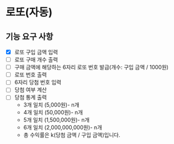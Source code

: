 # 로또(자동)

## 기능 요구 사항

- [x] 로또 구입 금액 입력
- [ ] 로또 구매 개수 출력
- [ ] 구매 금액에 해당하는 6자리 로또 번호 발급(개수: 구입 금액 / 1000원)
- [ ] 로또 번호 출력
- [ ] 6자리 당첨 번호 입력
- [ ] 당첨 여부 계산
- [ ] 당첨 통계 출력
    - 3개 일치 (5,000원)- n개
    - 4개 일치 (50,000원)- n개
    - 5개 일치 (1,500,000원)- n개
    - 6개 일치 (2,000,000,000원)- n개
    - 총 수익률은 k(당첨 금액 / 구입 금액)입니다.